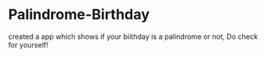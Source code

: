 # Palindrome-Birthday
created a app which shows if your biithday is a palindrome or not, Do check for yourself!
